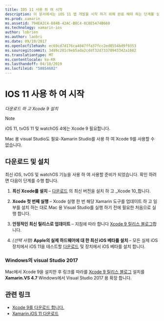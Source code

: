 ```yaml
---
title: IOS 11 사용 하 여 시작
description: 이 문서에서는 iOS 11 앱 개발을 시작 하기 위해 완료 해야 하는 단계를 설명 합니다. Xcode를 다운로드 하 고 Visual Studio 2019를 업데이트 하는 방법을 설명 합니다.
ms.prod: xamarin
ms.assetid: 794EA2C4-884B-42AC-B8C4-8C8E5474B660
ms.technology: xamarin-ios
author: lobrien
ms.author: laobri
ms.date: 09/19/2017
ms.openlocfilehash: ec69cd7d176ca4047ffa37fcc2ed8554bd9f9353
ms.sourcegitcommit: 3489c281c9eb5ada2cddf32d73370943342a1082
ms.translationtype: MT
ms.contentlocale: ko-KR
ms.lasthandoff: 04/18/2019
ms.locfileid: "58854602"
---
```

# <a name="getting-started-with-ios-11"></a>IOS 11 사용 하 여 시작

_다운로드 하 고 Xcode 9 설치_

> [!NOTE]
> iOS 11, tvOS 11 및 watchOS 4에는 Xcode 9 필요합니다.
>
> Mac 용 visual Studio도 필요-Xamarin Studio를 사용 하 여 Xcode 9를 사용할 수 없습니다.

## <a name="download-and-install"></a>다운로드 및 설치

최신 iOS, tvOS 및 watchOS 기능을 사용 하 여 사용할 준비가 되었습니다. 확인 하려면 다음이 단계를 수행 합니다.

1. **최신 Xcode를 설치** – [다운로드](https://developer.apple.com/download/) 의 최신 버전을 설치 하 고 _Xcode 10_합니다.

2. **Xcode 첫 번째 실행** – Xcode 실행 한 번 해당 Xamarin 도구를 업데이트 하 고 일부를 설치 하는 대로 Mac 용 Visual Studio를 실행 하기 전에 필요한 처음으로 실행 합니다.

3. **안정적인 최신 릴리스로 업데이트** – 지침에 따라 합니다 [Xcode 9 릴리스 블로그](https://releases.xamarin.com/stable-release-15-3-5-with-xcode-9-support/)합니다.

4. _(선택 사항)_  **Apple의 실제 하드웨어에 대 한 최신 iOS 베타를 설치** – 모든 실제 iOS 장치에서 iOS 11을 테스트할 [다운로드](https://developer.apple.com/download/) 및 장치에서 iOS 베타를 설치 합니다.


### <a name="visual-studio-2017-on-windows"></a>Windows의 visual Studio 2017

Mac에서 Xcode 9을 설치한 후 링크를 따라를 [Xcode 9 릴리스 블로그](https://releases.xamarin.com/stable-release-15-3-5-with-xcode-9-support/) 설치를 **Xamarin.VS 4.7** Windows에서 Visual Studio 2017 용 확장 합니다.


## <a name="related-links"></a>관련 링크

- [Xcode 9를 다운로드 합니다.](https://developer.apple.com/download/)
- [Xamarin.iOS 11 다운로드](https://releases.xamarin.com/stable-release-15-3-5-with-xcode-9-support/)
